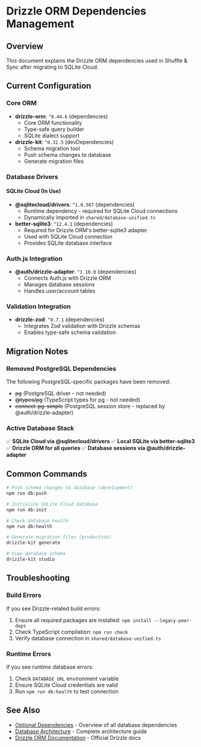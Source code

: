 # Drizzle ORM Dependencies Management

## Overview

This document explains the Drizzle ORM dependencies used in Shuffle & Sync after migrating to SQLite Cloud.

## Current Configuration

### Core ORM

- **drizzle-orm**: `^0.44.6` (dependencies)
  - Core ORM functionality
  - Type-safe query builder
  - SQLite dialect support
- **drizzle-kit**: `^0.31.5` (devDependencies)
  - Schema migration tool
  - Push schema changes to database
  - Generate migration files

### Database Drivers

#### SQLite Cloud (In Use)

- **@sqlitecloud/drivers**: `^1.0.507` (dependencies)
  - Runtime dependency - required for SQLite Cloud connections
  - Dynamically imported in `shared/database-unified.ts`
- **better-sqlite3**: `^12.4.1` (dependencies)
  - Required for Drizzle ORM's better-sqlite3 adapter
  - Used with SQLite Cloud connection
  - Provides SQLite database interface

### Auth.js Integration

- **@auth/drizzle-adapter**: `^1.10.0` (dependencies)
  - Connects Auth.js with Drizzle ORM
  - Manages database sessions
  - Handles user/account tables

### Validation Integration

- **drizzle-zod**: `^0.7.1` (dependencies)
  - Integrates Zod validation with Drizzle schemas
  - Enables type-safe schema validation

## Migration Notes

### Removed PostgreSQL Dependencies

The following PostgreSQL-specific packages have been removed:

- ~~pg~~ (PostgreSQL driver - not needed)
- ~~@types/pg~~ (TypeScript types for pg - not needed)
- ~~connect-pg-simple~~ (PostgreSQL session store - replaced by @auth/drizzle-adapter)

### Active Database Stack

✅ **SQLite Cloud via @sqlitecloud/drivers**
✅ **Local SQLite via better-sqlite3**
✅ **Drizzle ORM for all queries**
✅ **Database sessions via @auth/drizzle-adapter**

## Common Commands

```bash
# Push schema changes to database (development)
npm run db:push

# Initialize SQLite Cloud database
npm run db:init

# Check database health
npm run db:health

# Generate migration files (production)
drizzle-kit generate

# View database schema
drizzle-kit studio
```

## Troubleshooting

### Build Errors

If you see Drizzle-related build errors:

1. Ensure all required packages are installed: `npm install --legacy-peer-deps`
2. Check TypeScript compilation: `npm run check`
3. Verify database connection in `shared/database-unified.ts`

### Runtime Errors

If you see runtime database errors:

1. Check `DATABASE_URL` environment variable
2. Ensure SQLite Cloud credentials are valid
3. Run `npm run db:health` to test connection

## See Also

- [Optional Dependencies](./OPTIONAL_DEPENDENCIES.md) - Overview of all database dependencies
- [Database Architecture](../DATABASE_ARCHITECTURE.md) - Complete architecture guide
- [Drizzle ORM Documentation](https://orm.drizzle.team/) - Official Drizzle docs
